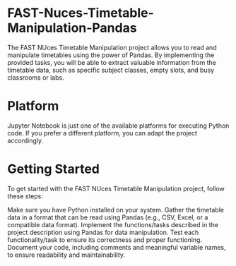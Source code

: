 # FAST-Nuces-Timetable-Manipulation-Pandas
The FAST NUces Timetable Manipulation project allows you to read and manipulate timetables using the power of Pandas. By implementing the provided tasks, you will be able to extract valuable information from the timetable data, such as specific subject classes, empty slots, and busy classrooms or labs.

# Platform
Jupyter Notebook is just one of the available platforms for executing Python code. If you prefer a different platform, you can adapt the project accordingly.

# Getting Started
To get started with the FAST NUces Timetable Manipulation project, follow these steps:

Make sure you have Python installed on your system.
Gather the timetable data in a format that can be read using Pandas (e.g., CSV, Excel, or a compatible data format).
Implement the functions/tasks described in the project description using Pandas for data manipulation.
Test each functionality/task to ensure its correctness and proper functioning.
Document your code, including comments and meaningful variable names, to ensure readability and maintainability.








